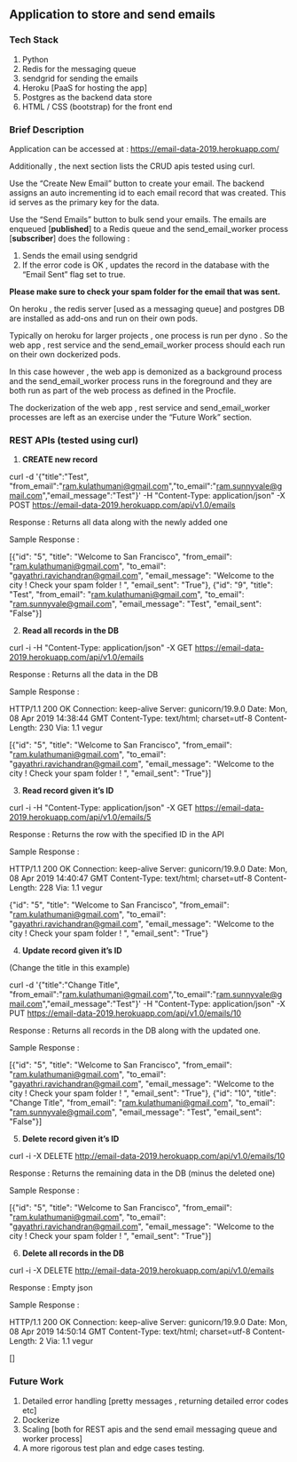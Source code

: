 ## Application to store and send emails

### Tech Stack
1. Python
2. Redis for the messaging queue
3. sendgrid for sending the emails
4. Heroku [PaaS for hosting the app]
5. Postgres as the backend data store
6. HTML / CSS (bootstrap) for the front end

### Brief Description

Application can be accessed at : https://email-data-2019.herokuapp.com/ 

Additionally , the next section lists the CRUD apis tested using curl.

Use the “Create New Email” button to create your email. The backend assigns an auto incrementing id to each email record that was created. This id serves as the primary key for the data.

Use the “Send Emails” button to bulk send your emails. The emails are enqueued [**published**] to a Redis queue and the send_email_worker process [**subscriber**] does the following : 
1. Sends the email using sendgrid
2. If the error code is OK , updates the record in the database with the “Email Sent” flag set to true.

**Please make sure to check your spam folder for the email that was sent.**

On heroku , the redis server [used as a messaging queue] and postgres DB are installed as add-ons and run on their own pods.

Typically on heroku for larger projects , one process is run per dyno . So the web app , rest service and the send_email_worker process should each run on their own dockerized pods.

In this case however , the web app is demonized as a background process and the send_email_worker process runs in the foreground and they are both run as part of the web process as defined in the Procfile.

The dockerization of the web app , rest service and send_email_worker processes are left as an exercise under the “Future Work” section.

### REST APIs (tested using curl)

1. **CREATE new record**

curl -d '{"title":"Test", "from_email":"ram.kulathumani@gmail.com","to_email":"ram.sunnyvale@gmail.com","email_message":"Test"}' -H "Content-Type: application/json" -X POST https://email-data-2019.herokuapp.com/api/v1.0/emails

Response : Returns all data along with the newly added one

Sample Response :

[{"id": "5", "title": "Welcome to San Francisco", "from_email": "ram.kulathumani@gmail.com", "to_email": "gayathri.ravichandran@gmail.com", "email_message": "Welcome to the city ! Check your spam folder ! ", "email_sent": "True"}, {"id": "9", "title": "Test", "from_email": "ram.kulathumani@gmail.com", "to_email": "ram.sunnyvale@gmail.com", "email_message": "Test", "email_sent": "False"}]

2. **Read all records in the DB**

curl -i -H "Content-Type: application/json" -X GET https://email-data-2019.herokuapp.com/api/v1.0/emails

Response : Returns all the data in the DB

Sample Response :

HTTP/1.1 200 OK
Connection: keep-alive
Server: gunicorn/19.9.0
Date: Mon, 08 Apr 2019 14:38:44 GMT
Content-Type: text/html; charset=utf-8
Content-Length: 230
Via: 1.1 vegur

[{"id": "5", "title": "Welcome to San Francisco", "from_email": "ram.kulathumani@gmail.com", "to_email": "gayathri.ravichandran@gmail.com", "email_message": "Welcome to the city ! Check your spam folder ! ", "email_sent": "True"}]

3. **Read record given it’s ID**

curl -i -H "Content-Type: application/json" -X GET https://email-data-2019.herokuapp.com/api/v1.0/emails/5

Response : Returns the row with the specified ID in the API

Sample Response :

HTTP/1.1 200 OK
Connection: keep-alive
Server: gunicorn/19.9.0
Date: Mon, 08 Apr 2019 14:40:47 GMT
Content-Type: text/html; charset=utf-8
Content-Length: 228
Via: 1.1 vegur

{"id": "5", "title": "Welcome to San Francisco", "from_email": "ram.kulathumani@gmail.com", "to_email": "gayathri.ravichandran@gmail.com", "email_message": "Welcome to the city ! Check your spam folder ! ", "email_sent": "True"}

4. **Update record given it’s ID**

(Change the title in this example)

curl -d '{"title":"Change Title", "from_email":"ram.kulathumani@gmail.com","to_email":"ram.sunnyvale@gmail.com","email_message":"Test"}' -H "Content-Type: application/json" -X PUT https://email-data-2019.herokuapp.com/api/v1.0/emails/10

Response : Returns all records in the DB along with the updated one.

Sample Response :

[{"id": "5", "title": "Welcome to San Francisco", "from_email": "ram.kulathumani@gmail.com", "to_email": "gayathri.ravichandran@gmail.com", "email_message": "Welcome to the city ! Check your spam folder ! ", "email_sent": "True"}, {"id": "10", "title": "Change Title", "from_email": "ram.kulathumani@gmail.com", "to_email": "ram.sunnyvale@gmail.com", "email_message": "Test", "email_sent": "False"}]

5. **Delete record given it’s ID**

curl -i -X DELETE http://email-data-2019.herokuapp.com/api/v1.0/emails/10

Response : Returns the remaining data in the DB (minus the deleted one)

Sample Response :

[{"id": "5", "title": "Welcome to San Francisco", "from_email": "ram.kulathumani@gmail.com", "to_email": "gayathri.ravichandran@gmail.com", "email_message": "Welcome to the city ! Check your spam folder ! ", "email_sent": "True"}]

6. **Delete all records in the DB**

curl -i -X DELETE http://email-data-2019.herokuapp.com/api/v1.0/emails

Response : Empty json

Sample Response :

HTTP/1.1 200 OK
Connection: keep-alive
Server: gunicorn/19.9.0
Date: Mon, 08 Apr 2019 14:50:14 GMT
Content-Type: text/html; charset=utf-8
Content-Length: 2
Via: 1.1 vegur

[]

### Future Work

1. Detailed error handling [pretty messages , returning detailed error codes etc]
2. Dockerize
3. Scaling [both for REST apis and the send email messaging queue and worker process]
4. A more rigorous test plan and edge cases testing.


